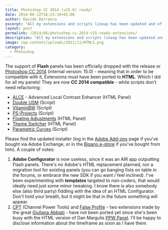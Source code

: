 ```yaml
---
title: Photoshop CC 2014 (v15.0) ready!
date: 2014-06-22T16:23:19+01:00
author: Davide Barranca
excerpt: "All my extensions and scripts lineup has been updated and officially supports Photoshop CC 2014 (15.0)"
layout: post
permalink: /2014/06/photoshop-cc-2014-v15-ready-extensions/
description: "All my extensions and scripts lineup has been updated and officially supports Photoshop CC 2014 (15.0)"
image: /wp-content/uploads/2011/11/HTML5.png
category:
  - Photoshop
---
```


The support of **Flash** panels has been officially dropped with the release or [Photoshop CC 2014](https://helpx.adobe.com/photoshop/using/whats-new.html "Photoshop CC 2014 new features") (internal version: 15.0) - meaning that in order to be compatible with it, Extensions must have been ported to **HTML**. Which I did for all my panels! They are now **CC 2014 compatible** \- while scripts don't need refactoring:

*   [ALCE](http://www.cs-extensions.com/products/alce/ "ALCE") \- Advanced Local Contrast Enhancer (HTML Panel)
*   [Double USM](http://www.cs-extensions.com/products/doubleusm/ "Double USM") (Script)
*   [VitaminBW](http://www.cs-extensions.com/products/vitaminbw/ "Vitamin BW") (Script)
*   [PS-Projects](http://www.cs-extensions.com/products/psprojects/ "PS Projects") (Script)
*   [Floating Adjustments](http://www.cs-extensions.com/products/floatingadjustments/ "Floating Adjustments") (HTML Panel)
*   [Theme Switcher](http://www.cs-extensions.com/products/themeswitcher/ "Theme Switcher") (HTML Panel)
*   [Parametric Curves](http://www.cs-extensions.com/products/parametriccurves/ "Parametric Curves") (Script)

Please find the updated installer (log in the [Adobe Add-ons](https://creative.adobe.com/addons/producers/5462 "Adobe Add-ons") page if you've bought via Adobe Exchange, or in the [Bigano e-store](https://store.bigano.com "Bigano e-store") if you've bought from him). A couple of notes:

1.  **Adobe Configurator** is now useless, since it was an AIR app outputting Flash panels. There's no Adobe's HTML replacement planned, nor a migration tool for existing panels (you can go banging fists on table in the forums, or embrace the new SDK if you want / feel inclined). I've been experimenting with **templates** targeted to non-coders, that would ideally need just some minor tweaking. I know there is also somebody else (also third party) fiddling with the idea of an HTML Configurator. Don't hold your breath, but it might be that in the future something will appear.
2.  [CPT](http://www.cs-extensions.com/products/cpt/ "CPT - Channel Power Tools") (Channel Power Tools) and [False Profile](http://www.cs-extensions.com/products/falseprofile/ "False Profile") \- two extensions made by the great [Giuliana Abbiati](http://www.cromaline.net "Giuliana Abbiati") \- have not been ported yet since she's been busy with the HTML version of Dan Margulis [PPW Panel](http://www.moderncolorworkflow.com/free-resources "PPW - Picture Postcard Workflow panel"). I'll be happy to disclose information about the timeframe as soon as I have them.
